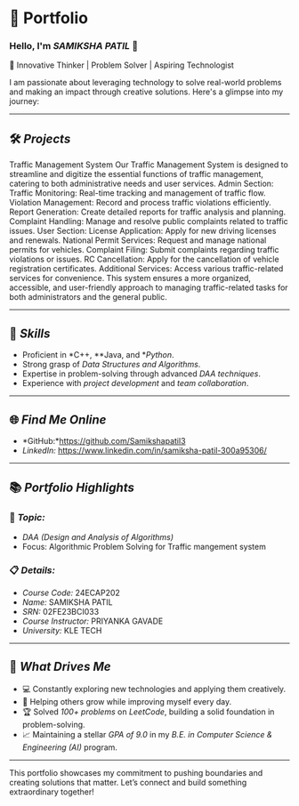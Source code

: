 # 🌟 Portfolio

### Hello, I'm *SAMIKSHA PATIL* 👋  
🚀 Innovative Thinker | Problem Solver | Aspiring Technologist  

I am passionate about leveraging technology to solve real-world problems and making an impact through creative solutions. Here's a glimpse into my journey:  

---

## 🛠 *Projects*   
Traffic Management System
Our Traffic Management System is designed to streamline and digitize the essential functions of traffic management, catering to both administrative needs and user services.
Admin Section:
Traffic Monitoring: Real-time tracking and management of traffic flow.
Violation Management: Record and process traffic violations efficiently.
Report Generation: Create detailed reports for traffic analysis and planning.
Complaint Handling: Manage and resolve public complaints related to traffic issues.
User Section:
License Application: Apply for new driving licenses and renewals.
National Permit Services: Request and manage national permits for vehicles.
Complaint Filing: Submit complaints regarding traffic violations or issues.
RC Cancellation: Apply for the cancellation of vehicle registration certificates.
Additional Services: Access various traffic-related services for convenience.
This system ensures a more organized, accessible, and user-friendly approach to managing traffic-related tasks for both administrators and the general public.

---

## 🚀 *Skills*  
- Proficient in *C++, **Java, and **Python*.  
- Strong grasp of *Data Structures and Algorithms*.  
- Expertise in problem-solving through advanced *DAA techniques*.  
- Experience with *project development* and *team collaboration*.  

---

## 🌐 *Find Me Online*  
- *GitHub:*https://github.com/Samikshapatil3
- *LinkedIn:* https://www.linkedin.com/in/samiksha-patil-300a95306/
---

## 📚 *Portfolio Highlights*  

### 🎯 *Topic:*  
- *DAA (Design and Analysis of Algorithms)*  
- Focus: Algorithmic Problem Solving for Traffic mangement system   

### 📋 *Details:*  
- *Course Code:* 24ECAP202  
- *Name:* SAMIKSHA PATIL  
- *SRN:* 02FE23BCI033
- *Course Instructor:* PRIYANKA GAVADE
- *University:* KLE TECH  

---

## 🎨 *What Drives Me*  
- 💻 Constantly exploring new technologies and applying them creatively.  
- 🤝 Helping others grow while improving myself every day.  
- 🏆 Solved *100+ problems* on *LeetCode*, building a solid foundation in problem-solving.  
- 📈 Maintaining a stellar *GPA of 9.0* in my *B.E. in Computer Science & Engineering (AI)* program.  

---

This portfolio showcases my commitment to pushing boundaries and creating solutions that matter. Let’s connect and build something extraordinary together!
